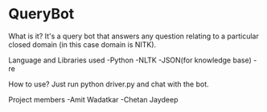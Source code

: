 # QueryBot

What is it?
It's a query bot that answers any question relating to a particular closed domain (in this case domain is NITK).

Language and Libraries used
-Python
-NLTK
-JSON(for knowledge base)
-re

How to use?
Just run python driver.py and chat with the bot.

Project members
-Amit Wadatkar
-Chetan Jaydeep
